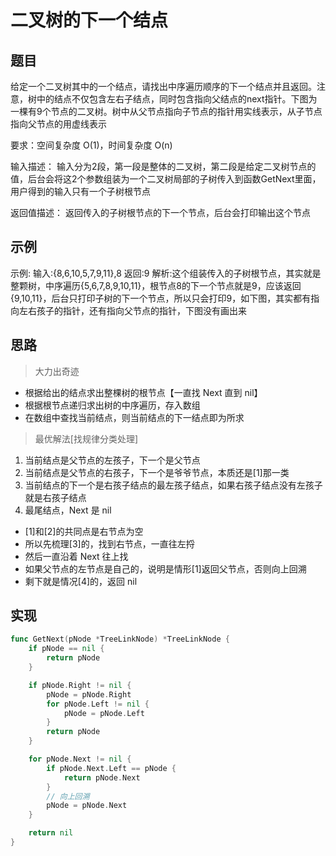 # 二叉树的下一个结点

## 题目

给定一个二叉树其中的一个结点，请找出中序遍历顺序的下一个结点并且返回。注意，树中的结点不仅包含左右子结点，同时包含指向父结点的next指针。下图为一棵有9个节点的二叉树。树中从父节点指向子节点的指针用实线表示，从子节点指向父节点的用虚线表示

要求：空间复杂度 O(1)，时间复杂度 O(n)

输入描述：
输入分为2段，第一段是整体的二叉树，第二段是给定二叉树节点的值，后台会将这2个参数组装为一个二叉树局部的子树传入到函数GetNext里面，用户得到的输入只有一个子树根节点

返回值描述：
返回传入的子树根节点的下一个节点，后台会打印输出这个节点

## 示例

示例:
输入:{8,6,10,5,7,9,11},8
返回:9
解析:这个组装传入的子树根节点，其实就是整颗树，中序遍历{5,6,7,8,9,10,11}，根节点8的下一个节点就是9，应该返回{9,10,11}，后台只打印子树的下一个节点，所以只会打印9，如下图，其实都有指向左右孩子的指针，还有指向父节点的指针，下图没有画出来

## 思路

> 大力出奇迹

* 根据给出的结点求出整棵树的根节点【一直找 Next 直到 nil】
* 根据根节点递归求出树的中序遍历，存入数组
* 在数组中查找当前结点，则当前结点的下一结点即为所求

> 最优解法[找规律分类处理]

1. 当前结点是父节点的左孩子，下一个是父节点
2. 当前结点是父节点的右孩子，下一个是爷爷节点，本质还是[1]那一类
3. 当前结点的下一个是右孩子结点的最左孩子结点，如果右孩子结点没有左孩子就是右孩子结点
4. 最尾结点，Next 是 nil

* [1]和[2]的共同点是右节点为空
* 所以先梳理[3]的，找到右节点，一直往左捋
* 然后一直沿着 Next 往上找
* 如果父节点的左节点是自己的，说明是情形[1]返回父节点，否则向上回溯
* 剩下就是情况[4]的，返回 nil

## 实现

```go
func GetNext(pNode *TreeLinkNode) *TreeLinkNode {
	if pNode == nil {
		return pNode
	}

	if pNode.Right != nil {
		pNode = pNode.Right
		for pNode.Left != nil {
			pNode = pNode.Left
		}
		return pNode
	}

	for pNode.Next != nil {
		if pNode.Next.Left == pNode {
			return pNode.Next
		}
        // 向上回溯
		pNode = pNode.Next
	}

	return nil
}
```